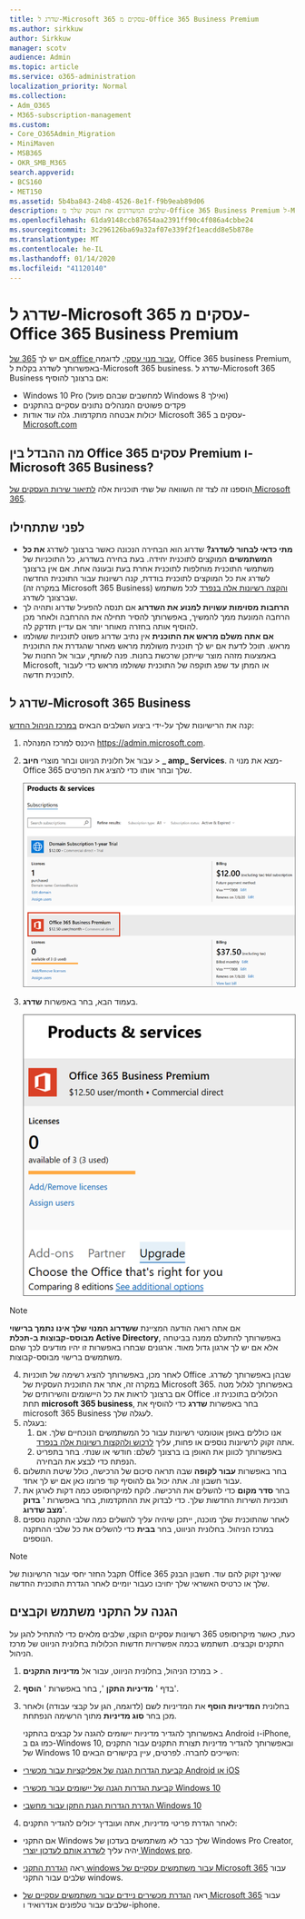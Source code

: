 ```yaml
---
title: שדרג ל-Microsoft 365 עסקים מ-Office 365 Business Premium
ms.author: sirkkuw
author: Sirkkuw
manager: scotv
audience: Admin
ms.topic: article
ms.service: o365-administration
localization_priority: Normal
ms.collection:
- Adm_O365
- M365-subscription-management
ms.custom:
- Core_O365Admin_Migration
- MiniMaven
- MSB365
- OKR_SMB_M365
search.appverid:
- BCS160
- MET150
ms.assetid: 5b4ba843-24b8-4526-8e1f-f9b9eab89d06
description: שלבים המשדרגים את העסק שלך מ-Office 365 Business Premium ל-Microsoft 365 Business.
ms.openlocfilehash: 61da9148ccb87654aa2391ff90c4f086a4cbbe24
ms.sourcegitcommit: 3c296126ba69a32af07e339f2f1eacdd8e5b878e
ms.translationtype: MT
ms.contentlocale: he-IL
ms.lasthandoff: 01/14/2020
ms.locfileid: "41120140"
---
```

# <a name="upgrade-to-microsoft-365-business-from-office-365-business-premium"></a>שדרג ל-Microsoft 365 עסקים מ-Office 365 Business Premium

אם יש לך [365 של office עבור מנוי עסקי](https://products.office.com/compare-all-microsoft-office-products-4-column?activetab=tab:primaryr2), לדוגמה, Office 365 business Premium, באפשרותך לשדרג בקלות ל-Microsoft 365 business. שדרג ל-Microsoft 365 Business אם ברצונך להוסיף: 
- Windows 10 Pro (למחשבים שבהם פועל Windows 8 ואילך)
- פקדים פשוטים המנהלים נתונים עסקיים בהתקנים
- יכולות אבטחה מתקדמות.
גלה עוד אודות Microsoft 365 עסקים ב- [Microsoft.com](https://www.microsoft.com/microsoft-365/business)

## <a name="whats-the-difference-between-office-365-business-premium-and-microsoft-365-business"></a>מה ההבדל בין Office 365 עסקים Premium ו-Microsoft 365 Business?
הוספנו זה לצד זה השוואה של שתי תוכניות אלה [לתיאור שירות העסקים של Microsoft 365](https://docs.microsoft.com/office365/servicedescriptions/microsoft-365-service-descriptions/microsoft-365-business-service-description). 

## <a name="before-you-get-started"></a>לפני שתתחילו

- **מתי כדאי לבחור לשדרג?** שדרוג הוא הבחירה הנכונה כאשר ברצונך לשדרג **את כל המשתמשים** המוקצים לתוכנית יחידה. בעת בחירה בשדרוג, כל התוכניות של משתמשי התוכנית מוחלפות לתוכנית אחרת בעת ובעונה אחת. אם אין ברצונך לשדרג את כל המוקצים לתוכנית בודדת, קנה רשיונות עבור התוכנית החדשה (במקרה זה Microsoft 365 Business) [והקצה רשיונות אלה בנפרד](https://docs.microsoft.com/office365/admin/manage/assign-licenses-to-users) לכל משתמש שברצונך לשדרג. 
- **הרחבות מסוימות עשויות למנוע את השדרוג** אם תנסה להפעיל שדרוג ותהיה לך הרחבה המונעת ממך להמשיך, באפשרותך להסיר תחילה את ההרחבה ולאחר מכן להוסיף אותה בחזרה מאוחר יותר אם עדיין תזדקק לה. 
- **אם אתה משלם מראש את התוכנית** אין נתיב שדרוג פשוט לתוכניות ששולמו מראש. תוכל לדעת אם יש לך תוכנית משולמת מראש מאחר שהגדרת את התוכנית באמצעות מזהה מוצר שייתכן שרכשת בחנות. פנה לשותף, עבור אל החנות של Microsoft, או המתן עד שפג תוקפה של התוכנית ששולמו מראש כדי לעבור לתוכנית חדשה.

## <a name="upgrade-to-microsoft-365-business"></a>שדרג ל-Microsoft 365 Business
קנה את הרישיונות שלך על-ידי ביצוע השלבים הבאים [במרכז הניהול החדש](https://docs.microsoft.com/office365/admin/microsoft-365-admin-center-preview):
1. היכנס למרכז המנהלה <a href="https://go.microsoft.com/fwlink/p/?linkid=837890" target="_blank">https://admin.microsoft.com</a>.
2. עבור אל חלונית הניווט ובחר מוצרי **חיוב** \> **_ amp_ Services**. מצא את מנוי ה-Office 365 שלך ובחר אותו כדי להציג את הפרטים. 

    ![צילום מסך מראה כיצד לאתר ולבחור את המנוי שלך במרכז המנהלה.](media/FindYourSubscription.png)

3. בעמוד הבא, בחר באפשרות **שדרג**. 

      ![צילום מסך מראה היכן לבחור שדרוג במרכז admin.](media/SelectUpgrade.png)

  > [!NOTE]
  > אם אתה רואה הודעה המציינת **ששדרוג המנוי שלך אינו נתמך ברישוי מבוסס-קבוצות ב-תכלת Active Directory**, באפשרותך להתעלם ממנה בביטחה אלא אם יש לך ארגון גדול מאוד. ארגונים שבחרו באפשרות זו יהיו מודעים לכך שהם משתמשים ברישוי מבוסס-קבוצות.

4. לאחר מכן, באפשרותך להציג רשימה של תוכניות Office שבהן באפשרותך לשדרג. במקרה זה, אתר את התוכנית העסקית של Microsoft 365. באפשרותך לגלול מטה אם ברצונך לראות את כל היישומים והשירותים של Office הכלולים בתוכנית זו. תחת **microsoft 365 business**, בחר באפשרות **שדרג** כדי להוסיף את microsoft 365 Business לעגלה שלך.
5. בעגלה:
    1. אנו כוללים באופן אוטומטי רשיונות עבור כל המשתמשים הנוכחיים שלך. אם אתה זקוק לרשיונות נוספים או פחות, עליך [לרכוש ולהקצות רשיונות אלה בנפרד](https://docs.microsoft.com/office365/admin/manage/assign-licenses-to-users).  
    2. באפשרותך לכוונן את האופן בו ברצונך לשלם: חודשי או שנתי. בחר בתפריט הנפתח כדי לבצע את הבחירה.
6. בחר באפשרות **עבור לקופה** שבה תראה סיכום של הרכישה, כולל שיטת התשלום עבור חשבון זה. אתה יכול גם להוסיף קוד פרומו כאן אם יש לך אחד.
7. בחר **סדר מקום** כדי להשלים את הרכישה.
לוקח למיקרוסופט כמה דקות לארגן את תוכניות השירות החדשות שלך. כדי לבדוק את ההתקדמות, בחר באפשרות ' **בדוק מצב שדרוג**'. 
1. לאחר שהתוכנית שלך מוכנה, ייתכן שיהיה עליך להשלים כמה שלבי התקנה נוספים במרכז הניהול. בחלונית הניווט, בחר **בבית** כדי להשלים את כל שלבי ההתקנה הנוספים.

> [!NOTE]
> תקבל החזר יחסי עבור הרשיונות של Office 365 שאינך זקוק להם עוד. חשבון הבנק שלך או כרטיס האשראי שלך יחויבו כעבור יומיים לאחר הגדרת התוכנית החדשה.
  
## <a name="protect-user-devices-and-files"></a>הגנה על התקני משתמש וקבצים

כעת, כאשר מיקרוסופט 365 רשיונות עסקיים הוקצו, שלבים מלאים כדי להתחיל להגן על התקנים וקבצים. תשתמש בכמה אפשרויות חדשות הכלולות בחלונית הניווט של מרכז הניהול.
  
1. במרכז הניהול, בחלונית הניווט, עבור אל **מדיניות** **התקנים** \> .
    
2. בדף ' **מדיניות התקן** ', בחר באפשרות ' **הוסף**'.
    
3. בחלונית **המדיניות הוסף** את המדיניות לשם (לדוגמה, הגן על קבצי עבודה) ולאחר מכן בחר **סוג מדיניות** מתוך הרשימה הנפתחת. 
    
    באפשרותך להגדיר מדיניות יישומים להגנה על קבצים בהתקני Android ו-iPhone, כמו גם ב-Windows 10, ובאפשרותך להגדיר מדיניות תצורת התקנים עבור התקנים של Windows 10 השייכים לחברה. לפרטים, עיין בקישורים הבאים:
    
  - [קביעת הגדרות הגנה של אפליקציות עבור מכשירי Android או iOS](app-protection-settings-for-android-and-ios.md)
    
  - [קביעת הגדרות הגנה של יישומים עבור מכשירי Windows 10](protection-settings-for-windows-10-devices.md)
    
  - [הגדרת הגדרות הגנת התקן עבור מחשבי Windows 10](protection-settings-for-windows-10-pcs.md)
    
  
4. לאחר הגדרת פריטי מדיניות, אתה ועובדיך יכולים להגדיר התקנים:
    
  - אם התקני Windows שלך כבר לא משתמשים בעדכון של Windows Pro Creator, יהיה עליך [לשדרג אותם לעדכון יוצרי Windows pro](upgrade-to-windows-pro-creators-update.md).
    
  - ראה [הגדרת התקני windows עבור משתמשים עסקיים של Microsoft 365](set-up-windows-devices.md) עבור שלבים עבור התקני windows. 
    
  - ראה [הגדרת מכשירים ניידים עבור משתמשים עסקיים של Microsoft 365](set-up-mobile-devices.md) עבור שלבים עבור טלפונים אנדרואיד ו-iphone. 
